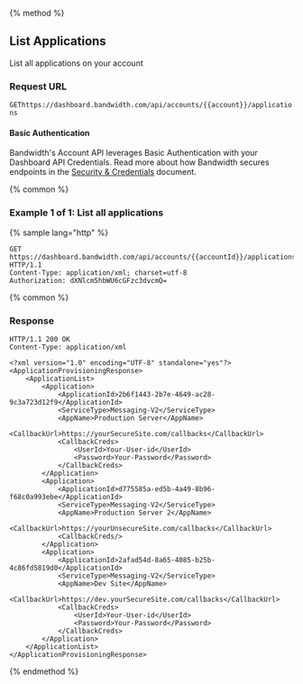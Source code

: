 {% method %}

## List Applications

List all applications on your account

### Request URL

<code class="get">GET</code>`https://dashboard.bandwidth.com/api/accounts/{{account}}/applications`

#### Basic Authentication

Bandwidth's Account API leverages Basic Authentication with your Dashboard API Credentials. Read more about how Bandwidth secures endpoints in the [Security & Credentials](../../../guides/accountCredentials.md) document.

{% common %}

### Example 1 of 1: List all applications

{% sample lang="http" %}

```http
GET https://dashboard.bandwidth.com/api/accounts/{{accountId}}/applications HTTP/1.1
Content-Type: application/xml; charset=utf-8
Authorization: dXNlcm5hbWU6cGFzc3dvcmQ=
```

{% common %}

### Response

```http
HTTP/1.1 200 OK
Content-Type: application/xml

<?xml version="1.0" encoding="UTF-8" standalone="yes"?>
<ApplicationProvisioningResponse>
    <ApplicationList>
        <Application>
            <ApplicationId>2b6f1443-2b7e-4649-ac28-9c3a723d12f9</ApplicationId>
            <ServiceType>Messaging-V2</ServiceType>
            <AppName>Production Server</AppName>
            <CallbackUrl>https://yourSecureSite.com/callbacks</CallbackUrl>
            <CallbackCreds>
                <UserId>Your-User-id</UserId>
                <Password>Your-Password</Password>
            </CallbackCreds>
        </Application>
        <Application>
            <ApplicationId>d775585a-ed5b-4a49-8b96-f68c0a993ebe</ApplicationId>
            <ServiceType>Messaging-V2</ServiceType>
            <AppName>Production Server 2</AppName>
            <CallbackUrl>https://yourUnsecureSite.com/callbacks</CallbackUrl>
            <CallbackCreds/>
        </Application>
        <Application>
            <ApplicationId>2afad54d-8a65-4085-b25b-4c86fd5819d0</ApplicationId>
            <ServiceType>Messaging-V2</ServiceType>
            <AppName>Dev Site</AppName>
            <CallbackUrl>https://dev.yourSecureSite.com/callbacks</CallbackUrl>
            <CallbackCreds>
                <UserId>Your-User-id</UserId>
                <Password>Your-Password</Password>
            </CallbackCreds>
        </Application>
    </ApplicationList>
</ApplicationProvisioningResponse>
```

{% endmethod %}